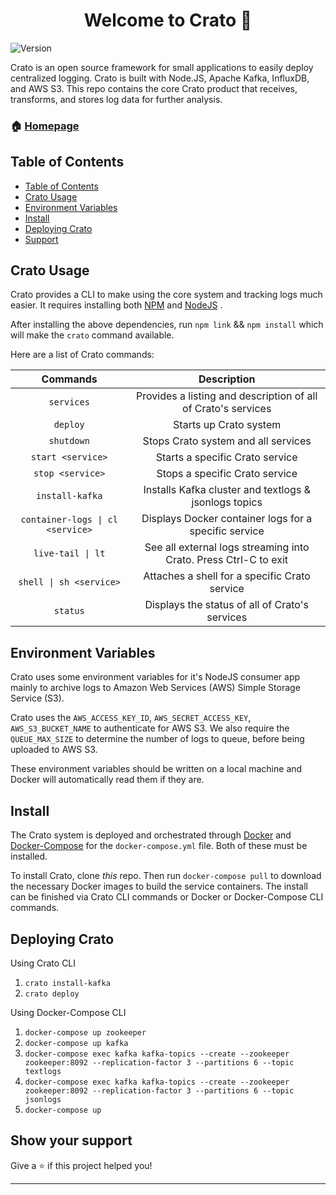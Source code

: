 
<h1 align="center">Welcome to Crato 👋</h1>
<p>
  <img alt="Version" src="https://img.shields.io/badge/version-(0.7.0)-blue.svg?cacheSeconds=2592000" />
</p>

Crato is an open source framework for small applications to easily deploy centralized logging. Crato is built with Node.JS, Apache Kafka, InfluxDB, and AWS S3. This repo contains the core Crato product that receives, transforms, and stores log data for further analysis.

### 🏠 [Homepage](http://bit.ly/2TJckpZ)

## Table of Contents
- [Table of Contents](#table-of-contents)
- [Crato Usage](#crato-usage)
- [Environment Variables](#environment-variables)
- [Install](#install)
- [Deploying Crato](#deploying-crato)
- [Support](#show-your-support)

## Crato Usage

Crato provides a CLI to make using the core system and tracking logs much easier. It requires installing both [NPM]([https://docs.npmjs.com/downloading-and-installing-node-js-and-npm](https://docs.npmjs.com/downloading-and-installing-node-js-and-npm)) and [NodeJS]([https://nodejs.org/en/download/](https://nodejs.org/en/download/)) .

After installing the above dependencies, run `npm link`  && `npm install` which will make the `crato` command available.

Here are a list of Crato commands:

|              Commands             	|                            Description                           	|
|:---------------------------------:	|:----------------------------------------------------------------:	|
| `services`                        	| Provides a listing and description of all of Crato's services    	|
| `deploy`                          	| Starts up Crato system                                           	|
| `shutdown`                        	| Stops Crato system and all services                              	|
| `start <service>`                 	| Starts a specific Crato service                                  	|
| `stop <service>`                  	| Stops a specific Crato service                                   	|
| `install-kafka`                   	| Installs Kafka cluster and textlogs & jsonlogs topics            	|
| `container-logs \| cl <service>`  	| Displays Docker container logs for a specific service            	|
| `live-tail \| lt`                 	| See all external logs streaming into Crato. Press Ctrl-C to exit 	|
| `shell \| sh <service>`           	| Attaches a shell for a specific Crato service                    	|
| `status`                          	| Displays the status of all of Crato's services                   	|            

## Environment Variables

Crato uses some environment variables for it's NodeJS consumer app mainly to archive logs to Amazon Web Services (AWS) Simple Storage Service (S3).

Crato uses the `AWS_ACCESS_KEY_ID`, `AWS_SECRET_ACCESS_KEY`, `AWS_S3_BUCKET_NAME` to authenticate for AWS S3. We also require the `QUEUE_MAX_SIZE` to determine the number of logs to queue, before being uploaded to AWS S3.

These environment variables should be written on a local machine and Docker will automatically read them if they are.

## Install

The Crato system is deployed and orchestrated through [Docker](https://docs.docker.com/install/) and [Docker-Compose](https://docs.docker.com/compose/install/) for the `docker-compose.yml` file. Both of these must be installed.

To install Crato, clone *this* repo. Then run `docker-compose pull` to download the necessary Docker images to build the service containers. The install can be finished via Crato CLI commands or Docker or Docker-Compose CLI commands. 

## Deploying Crato

Using Crato CLI

 1. `crato install-kafka`
 2. `crato deploy`

Using Docker-Compose CLI
1. `docker-compose up zookeeper`
2. `docker-compose up kafka`
3. `docker-compose exec kafka kafka-topics --create --zookeeper zookeeper:8092 --replication-factor 3 --partitions 6 --topic textlogs`
4. `docker-compose exec kafka kafka-topics --create --zookeeper zookeeper:8092 --replication-factor 3 --partitions 6 --topic jsonlogs`
5. `docker-compose up`

## Show your support

Give a ⭐️ if this project helped you!

***
